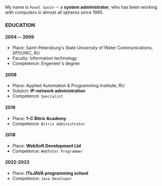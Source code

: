 My name is `Pavel Savin` -- a **system administrator**, who has been working with computers in almost all spheres since 1995.

### EDUCATION 
#### 2004 -- 2009
- Place: Saint-Petersburg's State University of Water Communications, SPSUWC, RU
- Faculty: Information technology
- Competence: Engeneer's degree

#### 2009
- Place: Applied Automation & Programming Institute, RU
- Subject: **IP-network administration**
- Competence: `Specialist`

#### 2016
- Place: **1-C Bitrix Academy**
- Competence: `Bitrix Administrator`

#### 2018
- Place: **WebSoft Development Ltd**
- Competence: `WebTutor Programmer`

#### 2022-2023
- Place: **ITsJAVA programming school**
- Competence: `Java Developer`




<!---
PavelSav1n/PavelSav1n is a ✨ special ✨ repository because its `README.md` (this file) appears on your GitHub profile.
You can click the Preview link to take a look at your changes.
--->
